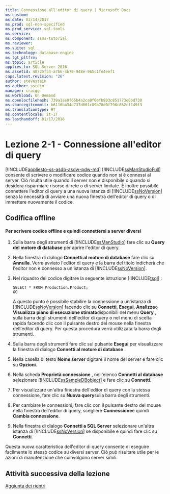 ```yaml
---
title: Connessione all'editor di query | Microsoft Docs
ms.custom: 
ms.date: 03/14/2017
ms.prod: sql-non-specified
ms.prod_service: sql-tools
ms.service: 
ms.component: ssms-tutorial
ms.reviewer: 
ms.suite: sql
ms.technology: database-engine
ms.tgt_pltfrm: 
ms.topic: article
applies_to: SQL Server 2016
ms.assetid: 48725f54-a7b6-4b79-948e-965c1fe4eef1
caps.latest.revision: "26"
author: stevestein
ms.author: sstein
manager: craigg
ms.workload: On Demand
ms.openlocfilehash: 739a1ae0f65b4a2ca0f6efb803c851773e0bd730
ms.sourcegitcommit: b6116b434d737d661c09b78d0f798c652cf149f3
ms.translationtype: HT
ms.contentlocale: it-IT
ms.lasthandoff: 01/17/2018
---
```

# <a name="lesson-2-1---connecting-with-query-editor"></a>Lezione 2-1 - Connessione all'editor di query
[!INCLUDE[appliesto-ss-asdb-asdw-pdw-md](../../includes/appliesto-ss-asdb-asdw-pdw-md.md)]
[!INCLUDE[ssManStudioFull](../../includes/ssmanstudiofull-md.md)] consente di scrivere o modificare codice quando non si è connessi al server. Ciò risulta utile quando il server non è disponibile o quando si desidera risparmiare risorse di rete o di server limitate. È inoltre possibile connettere l'editor di query a una nuova istanza di [!INCLUDE[ssNoVersion](../../includes/ssnoversion-md.md)] senza la necessità di avviare una nuova finestra dell'editor di query o di immettere nuovamente il codice.  
  
## <a name="coding-offline"></a>Codifica offline  
  
#### <a name="to-write-code-offline-and-then-connect-to-different-servers"></a>Per scrivere codice offline e quindi connettersi a server diversi  
  
1.  Sulla barra degli strumenti di [!INCLUDE[ssManStudio](../../includes/ssmanstudio-md.md)] fare clic su **Query del motore di database** per aprire l'editor di query.  
  
2.  Nella finestra di dialogo **Connetti al motore di database** fare clic su **Annulla**. Verrà avviato l'editor di query e la barra del titolo indicherà che l'editor non è connesso a un'istanza di [!INCLUDE[ssNoVersion](../../includes/ssnoversion-md.md)].  
  
3.  Nel riquadro del codice digitare la seguente istruzione [!INCLUDE[tsql](../../includes/tsql-md.md)] :  
  
    ```  
    SELECT * FROM Production.Product;  
    GO  
    ```  
  
    A questo punto è possibile stabilire la connessione a un'istanza di [!INCLUDE[ssNoVersion](../../includes/ssnoversion-md.md)] facendo clic su **Connetti**, **Esegui**, **Analizza**o **Visualizza piano di esecuzione stimato**disponibili nel menu **Query** , sulla barra degli strumenti dell'editor di query o nel menu di scelta rapida facendo clic con il pulsante destro del mouse nella finestra dell'editor di query. Per questa procedura verrà utilizzata la barra degli strumenti.  
  
4.  Sulla barra degli strumenti fare clic sul pulsante **Esegui** per visualizzare la finestra di dialogo **Connetti al motore di database** .  
  
5.  Nella casella di testo **Nome server** digitare il nome del server e fare clic su **Opzioni**.  
  
6.  Nella scheda **Proprietà connessione** , nell'elenco **Connetti al database** selezionare [!INCLUDE[ssSampleDBobject](../../includes/sssampledbobject-md.md)] e fare clic su **Connetti**.  
  
7.  Per visualizzare un'altra finestra dell'editor di query con la stessa connessione, fare clic su **Nuova query**sulla barra degli strumenti.  
  
8.  Per cambiare le connessioni, fare clic con il pulsante destro del mouse nella finestra dell'editor di query, scegliere **Connessione**e quindi **Cambia connessione**.  
  
9. Nella finestra di dialogo **Connetti a SQL Server** selezionare un'altra istanza di [!INCLUDE[ssNoVersion](../../includes/ssnoversion-md.md)] se disponibile e quindi fare clic su **Connetti**.  
  
Questa nuova caratteristica dell'editor di query consente di eseguire facilmente lo stesso codice su diversi server. Ciò può risultare utile per le azioni di manutenzione che coinvolgono server simili.  
  
## <a name="next-task-in-lesson"></a>Attività successiva della lezione  
[Aggiunta dei rientri](../../tools/sql-server-management-studio/lesson-2-2-adding-indentation.md)  
  
  
  
